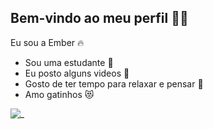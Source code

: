 ## Bem-vindo ao meu perfil 🖤🖤

Eu sou a Ember 🔥

- Sou uma estudante 📘
- Eu posto alguns videos 📱
- Gosto de ter tempo para relaxar e pensar 🌙
- Amo gatinhos 😻
  
![_](https://github.com/user-attachments/assets/9c7b59a2-8894-4aaf-b10e-4549209c3c49)
